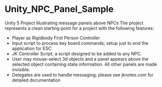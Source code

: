 # Unity_NPC_Panel_Sample
Unity 5 Project illustrating message panels above NPCs
The project represents a clean starting point for a project with the following features:
- Player as Rigidbody First Person Controller
- Input script to process key board commands; setup just to end the application for ESC
- JK Controller Script; a script designed to be added to any NPC.   
- User may mouse-select 3d objects and a panel appears above the selected object containing state information. All other panels are made invisible.
- Delegates are used to handle messaging; please see jknotes.com for detailed documentation
